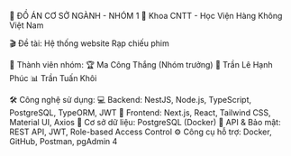 📌 ĐỒ ÁN CƠ SỞ NGÀNH - NHÓM 1
🏫 Khoa CNTT - Học Viện Hàng Không Việt Nam

🎬 Đề tài: Hệ thống website Rạp chiếu phim

👥 Thành viên nhóm:
  🏆 Ma Công Thắng (Nhóm trưởng)
  🎨 Trần Lê Hạnh Phúc
  📊 Trần Tuấn Khôi

🛠️ Công nghệ sử dụng:
💻 Backend: NestJS, Node.js, TypeScript, PostgreSQL, TypeORM, JWT
🎨 Frontend: Next.js, React, Tailwind CSS, Material UI, Axios
📂 Cơ sở dữ liệu: PostgreSQL (Docker)
🔐 API & Bảo mật: REST API, JWT, Role-based Access Control
⚙️ Công cụ hỗ trợ: Docker, GitHub, Postman, pgAdmin 4
